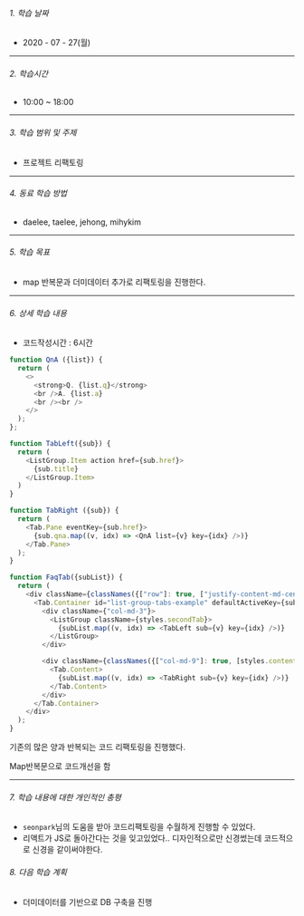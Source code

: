 

###### 1. 학습 날짜

- 2020 - 07 - 27(월)

---

###### 2. 학습시간

- 10:00 ~ 18:00

---

###### 3. 학습 범위 및 주제

- 프로젝트 리팩토링

---

###### 4. 동료 학습 방법 

- daelee, taelee, jehong, mihykim

---

###### 5. 학습 목표 

- map 반복문과 더미데이터 추가로 리팩토링을 진행한다.

---

###### 6. 상세 학습 내용

- 코드작성시간 :  6시간

```javascript
function QnA ({list}) {
  return (
    <>
      <strong>Q. {list.q}</strong>
      <br />A. {list.a}
      <br /><br />
    </>
  );
};

function TabLeft({sub}) {
  return (
    <ListGroup.Item action href={sub.href}>
      {sub.title}
    </ListGroup.Item>
  )
}

function TabRight ({sub}) { 
  return (
    <Tab.Pane eventKey={sub.href}>
      {sub.qna.map((v, idx) => <QnA list={v} key={idx} />)}
    </Tab.Pane>
  );
}

function FaqTab({subList}) {
  return (
    <div className={classNames({["row"]: true, ["justify-content-md-center"]: true})}>
      <Tab.Container id="list-group-tabs-example" defaultActiveKey={subList[0].href}>
        <div className={"col-md-3"}>
          <ListGroup className={styles.secondTab}>
            {subList.map((v, idx) => <TabLeft sub={v} key={idx} />)}
          </ListGroup>
        </div>

        <div className={classNames({["col-md-9"]: true, [styles.content]: true})}>
          <Tab.Content>
            {subList.map((v, idx) => <TabRight sub={v} key={idx} />)}
          </Tab.Content>
        </div>
      </Tab.Container>
    </div>
  );
}

```

기존의 많은 양과 반복되는 코드 리팩토링을 진행했다.

Map반복문으로 코드개선을 함

---

###### 7. 학습 내용에 대한 개인적인 총평

- `seonpark`님의 도움을 받아 코드리팩토링을 수월하게 진행할 수 있었다.
- 리액트가 JS로 돌아간다는 것을 잊고있었다.. 디자인적으로만 신경썼는데 코드적으로 신경을 같이써야한다.

###### 8. 다음 학습 계획

- 더미데이터를 기반으로 DB 구축을 진행